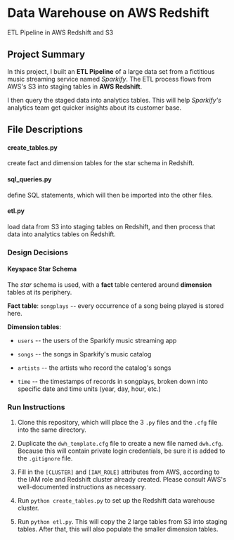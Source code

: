 # Data Warehouse on AWS Redshift
ETL Pipeline in AWS Redshift and S3

## Project Summary
In this project, I built an **ETL Pipeline**
of a large data set from a fictitious music streaming service named *Sparkify*.
The ETL process flows from AWS's S3 into staging tables in **AWS Redshift**.


I then query the staged data into analytics tables.
This will help *Sparkify's* analytics team get quicker insights about its customer base.

## File Descriptions

#### create_tables.py
create fact and dimension tables for the star schema in Redshift.

#### sql_queries.py
define SQL statements, which will then be imported into the other files.

#### etl.py
load data from S3 into staging tables on Redshift, and then process that data into analytics tables on Redshift.

### Design Decisions

#### Keyspace Star Schema

The *star* schema is used, with a **fact** table centered around **dimension** tables at its periphery.


**Fact table**: `songplays` -- every occurrence of a song being played is stored here.

**Dimension tables**:

* `users` -- the users of the Sparkify music streaming app

* `songs` -- the songs in Sparkify's music catalog

* `artists` -- the artists who record the catalog's songs

* `time` -- the timestamps of records in songplays, broken down into specific date and time units (year, day, hour, etc.)

### Run Instructions

1. Clone this repository, which will place the 3 `.py` files and the `.cfg` file into the same directory.

2. Duplicate the `dwh_template.cfg` file to create a new file named `dwh.cfg`. Because this will contain private login credentials, be sure it is added to the `.gitignore` file.

3. Fill in the `[CLUSTER]` and `[IAM_ROLE]` attributes from AWS, according to the IAM role and Redshift cluster already created. Please consult AWS's well-documented instructions as necessary.

4. Run `python create_tables.py` to set up the Redshift data warehouse cluster.

5. Run `python etl.py`. This will copy the 2 large tables from S3 into staging tables. After that, this will also populate the smaller dimension tables.
